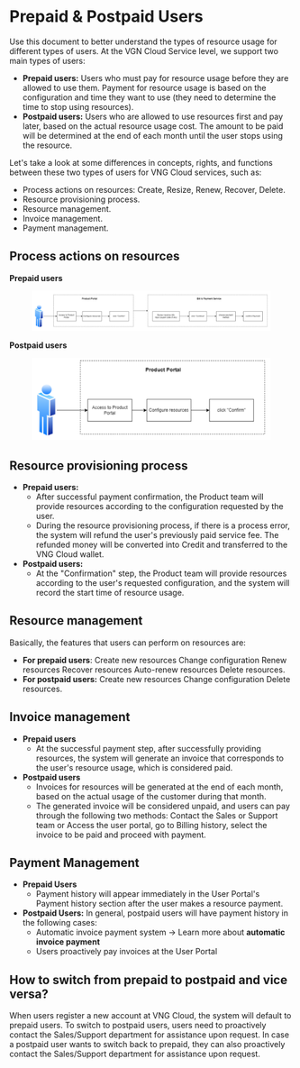 # Prepaid & Postpaid Users

Use this document to better understand the types of resource usage for different types of users. At the VGN Cloud Service level, we support two main types of users:&#x20;

* **Prepaid users:** Users who must pay for resource usage before they are allowed to use them. Payment for resource usage is based on the configuration and time they want to use (they need to determine the time to stop using resources).&#x20;
* **Postpaid users:** Users who are allowed to use resources first and pay later, based on the actual resource usage cost. The amount to be paid will be determined at the end of each month until the user stops using the resource.&#x20;

Let's take a look at some differences in concepts, rights, and functions between these two types of users for VNG Cloud services, such as:&#x20;

* Process actions on resources: Create, Resize, Renew, Recover, Delete.
* Resource provisioning process.
* Resource management.
* Invoice management.
* Payment management.

## Process actions on resources

**Prepaid users**

<figure><img src="../../.gitbook/assets/image (1) (1) (1) (1) (1) (1) (1) (1) (1) (1) (1) (1) (1) (1) (1) (1) (1) (1).png" alt=""><figcaption></figcaption></figure>

**Postpaid users**

<figure><img src="../../.gitbook/assets/image (2) (1) (1) (1) (1) (1) (1) (1) (1) (1) (1) (1) (1) (1) (1).png" alt=""><figcaption></figcaption></figure>

## Resource provisioning process

* **Prepaid users:**
  * After successful payment confirmation, the Product team will provide resources according to the configuration requested by the user.&#x20;
  * During the resource provisioning process, if there is a process error, the system will refund the user's previously paid service fee. The refunded money will be converted into Credit and transferred to the VNG Cloud wallet.&#x20;
* **Postpaid users:**&#x20;
  * At the "Confirmation" step, the Product team will provide resources according to the user's requested configuration, and the system will record the start time of resource usage.

## Resource management&#x20;

Basically, the features that users can perform on resources are:

* **For prepaid users**: Create new resources Change configuration Renew resources Recover resources Auto-renew resources Delete resources.
* **For postpaid users:** Create new resources Change configuration Delete resources.

## Invoice management&#x20;

* **Prepaid users**
  * At the successful payment step, after successfully providing resources, the system will generate an invoice that corresponds to the user's resource usage, which is considered paid.
* **Postpaid users**&#x20;
  * Invoices for resources will be generated at the end of each month, based on the actual usage of the customer during that month.&#x20;
  * The generated invoice will be considered unpaid, and users can pay through the following two methods: Contact the Sales or Support team  or Access the user portal, go to Billing history, select the invoice to be paid and proceed with payment.

## Payment Management

* **Prepaid Users**
  * Payment history will appear immediately in the User Portal's Payment history section after the user makes a resource payment.&#x20;
* **Postpaid Users:** In general, postpaid users will have payment history in the following cases:
  * Automatic invoice payment system → Learn more about **automatic invoice payment**
  * Users proactively pay invoices at the User Portal

## How to switch from prepaid to postpaid and vice versa?

When users register a new account at VNG Cloud, the system will default to prepaid users. To switch to postpaid users, users need to proactively contact the Sales/Support department for assistance upon request. In case a postpaid user wants to switch back to prepaid, they can also proactively contact the Sales/Support department for assistance upon request.
